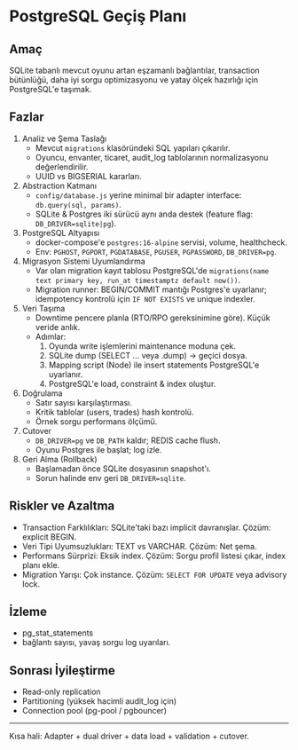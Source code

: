 # PostgreSQL Geçiş Planı

## Amaç
SQLite tabanlı mevcut oyunu artan eşzamanlı bağlantılar, transaction bütünlüğü, daha iyi sorgu optimizasyonu ve yatay ölçek hazırlığı için PostgreSQL'e taşımak.

## Fazlar
1. Analiz ve Şema Taslağı
   - Mevcut `migrations` klasöründeki SQL yapıları çıkarılır.
   - Oyuncu, envanter, ticaret, audit_log tablolarının normalizasyonu değerlendirilir.
   - UUID vs BIGSERIAL kararları.
2. Abstraction Katmanı
   - `config/database.js` yerine minimal bir adapter interface: `db.query(sql, params)`.
   - SQLite & Postgres iki sürücü aynı anda destek (feature flag: `DB_DRIVER=sqlite|pg`).
3. PostgreSQL Altyapısı
   - docker-compose'e `postgres:16-alpine` servisi, volume, healthcheck.
   - Env: `PGHOST`, `PGPORT`, `PGDATABASE`, `PGUSER`, `PGPASSWORD`, `DB_DRIVER=pg`.
4. Migrasyon Sistemi Uyumlandırma
   - Var olan migration kayıt tablosu PostgreSQL'de `migrations(name text primary key, run_at timestamptz default now())`.
   - Migration runner: BEGIN/COMMIT mantığı Postgres'e uyarlanır; idempotency kontrolü için `IF NOT EXISTS` ve unique indexler.
5. Veri Taşıma
   - Downtime pencere planla (RTO/RPO gereksinimine göre). Küçük veride anlık.
   - Adımlar:
     1. Oyunda write işlemlerini maintenance moduna çek.
     2. SQLite dump (SELECT ... veya .dump) -> geçici dosya.
     3. Mapping script (Node) ile insert statements PostgreSQL'e uyarlanır.
     4. PostgreSQL'e load, constraint & index oluştur.
6. Doğrulama
   - Satır sayısı karşılaştırması.
   - Kritik tablolar (users, trades) hash kontrolü.
   - Örnek sorgu performans ölçümü.
7. Cutover
   - `DB_DRIVER=pg` ve `DB_PATH` kaldır; REDIS cache flush.
   - Oyunu Postgres ile başlat; log izle.
8. Geri Alma (Rollback)
   - Başlamadan önce SQLite dosyasının snapshot'ı.
   - Sorun halinde env geri `DB_DRIVER=sqlite`.

## Riskler ve Azaltma
- Transaction Farklılıkları: SQLite'taki bazı implicit davranışlar. Çözüm: explicit BEGIN.
- Veri Tipi Uyumsuzlukları: TEXT vs VARCHAR. Çözüm: Net şema.
- Performans Sürprizi: Eksik index. Çözüm: Sorgu profil listesi çıkar, index planı ekle.
- Migration Yarışı: Çok instance. Çözüm: `SELECT FOR UPDATE` veya advisory lock.

## İzleme
- pg_stat_statements
- bağlantı sayısı, yavaş sorgu log uyarıları.

## Sonrası İyileştirme
- Read-only replication
- Partitioning (yüksek hacimli audit_log için)
- Connection pool (pg-pool / pgbouncer)

---
Kısa hali: Adapter + dual driver + data load + validation + cutover.
